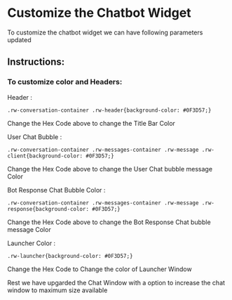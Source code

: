 # Customize the Chatbot Widget

To customize the chatbot widget we can have following parameters updated

## Instructions:

### To customize color and Headers:

Header :

```
.rw-conversation-container .rw-header{background-color: #0F3D57;}
```
Change the Hex Code above to change the Title Bar Color

User Chat Bubble :

```
.rw-conversation-container .rw-messages-container .rw-message .rw-client{background-color: #0F3D57;}
```
Change the Hex Code above to change the User Chat bubble message Color

Bot Response Chat Bubble Color :

```
.rw-conversation-container .rw-messages-container .rw-message .rw-response{background-color: #0F3D57;}
```
Change the Hex Code above to change the Bot Response Chat bubble message Color

Launcher Color :
```
.rw-launcher{background-color: #0F3D57;}
```
Change the Hex Code to Change the color of Launcher Window

Rest we have upgarded the Chat Window with a option to increase the chat window to maximum size available

